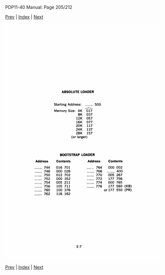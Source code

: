 PDP11-40 Manual: Page 205/212

[Prev](pdp11-40-000204.html) | [Index](index.html) | [Next](pdp11-40-000206.html)

![](pdp11-40-000205.gif)

[Prev](pdp11-40-000204.html) | [Index](index.html) | [Next](pdp11-40-000206.html)

